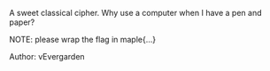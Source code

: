 A sweet classical cipher. Why use a computer when I have a pen and paper?

NOTE: please wrap the flag in maple{...}

Author: vEvergarden